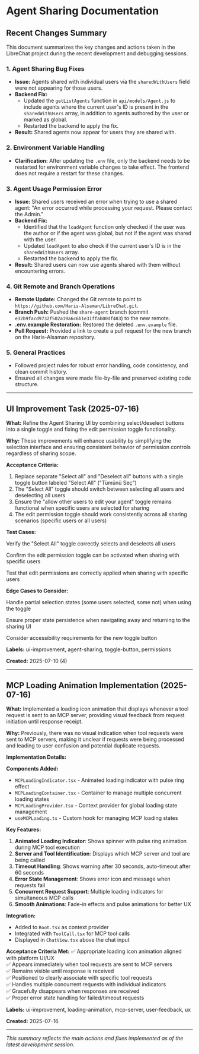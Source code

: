 # Agent Sharing Documentation

## Recent Changes Summary

This document summarizes the key changes and actions taken in the LibreChat project during the recent development and debugging sessions.

### 1. Agent Sharing Bug Fixes

- **Issue:** Agents shared with individual users via the `sharedWithUsers` field were not appearing for those users.
- **Backend Fix:**
  - Updated the `getListAgents` function in `api/models/Agent.js` to include agents where the current user's ID is present in the `sharedWithUsers` array, in addition to agents authored by the user or marked as global.
  - Restarted the backend to apply the fix.
- **Result:** Shared agents now appear for users they are shared with.

### 2. Environment Variable Handling

- **Clarification:** After updating the `.env` file, only the backend needs to be restarted for environment variable changes to take effect. The frontend does not require a restart for these changes.

### 3. Agent Usage Permission Error

- **Issue:** Shared users received an error when trying to use a shared agent: "An error occurred while processing your request. Please contact the Admin."
- **Backend Fix:**
  - Identified that the `loadAgent` function only checked if the user was the author or if the agent was global, but not if the agent was shared with the user.
  - Updated `loadAgent` to also check if the current user's ID is in the `sharedWithUsers` array.
  - Restarted the backend to apply the fix.
- **Result:** Shared users can now use agents shared with them without encountering errors.

### 4. Git Remote and Branch Operations

- **Remote Update:** Changed the Git remote to point to `https://github.com/Haris-Alsaman/LibreChat.git`.
- **Branch Push:** Pushed the `share-agent` branch (commit `e32b9facd9732f502a19a6c6b1e31ffab00df483`) to the new remote.
- **.env.example Restoration:** Restored the deleted `.env.example` file.
- **Pull Request:** Provided a link to create a pull request for the new branch on the Haris-Alsaman repository.

### 5. General Practices

- Followed project rules for robust error handling, code consistency, and clean commit history.
- Ensured all changes were made file-by-file and preserved existing code structure.

---

## UI Improvement Task (2025-07-16)

**What:** Refine the Agent Sharing UI by combining select/deselect buttons into a single toggle and fixing the edit permission toggle functionality.

**Why:** These improvements will enhance usability by simplifying the selection interface and ensuring consistent behavior of permission controls regardless of sharing scope.

**Acceptance Criteria:**
1. Replace separate "Select all" and "Deselect all" buttons with a single toggle button labeled "Select All" ("Tümünü Seç")
2. The "Select All" toggle should switch between selecting all users and deselecting all users
3. Ensure the "allow other users to edit your agent" toggle remains functional when specific users are selected for sharing
4. The edit permission toggle should work consistently across all sharing scenarios (specific users or all users)

**Test Cases:**

Verify the "Select All" toggle correctly selects and deselects all users

Confirm the edit permission toggle can be activated when sharing with specific users

Test that edit permissions are correctly applied when sharing with specific users

**Edge Cases to Consider:**

Handle partial selection states (some users selected, some not) when using the toggle

Ensure proper state persistence when navigating away and returning to the sharing UI

Consider accessibility requirements for the new toggle button

**Labels:** ui-improvement, agent-sharing, toggle-button, permissions

**Created:** 2025-07-10 (4)

---

## MCP Loading Animation Implementation (2025-07-16)

**What:** Implemented a loading icon animation that displays whenever a tool request is sent to an MCP server, providing visual feedback from request initiation until response receipt.

**Why:** Previously, there was no visual indication when tool requests were sent to MCP servers, making it unclear if requests were being processed and leading to user confusion and potential duplicate requests.

**Implementation Details:**

**Components Added:**
- `MCPLoadingIndicator.tsx` - Animated loading indicator with pulse ring effect
- `MCPLoadingContainer.tsx` - Container to manage multiple concurrent loading states
- `MCPLoadingProvider.tsx` - Context provider for global loading state management
- `useMCPLoading.ts` - Custom hook for managing MCP loading states

**Key Features:**
1. **Animated Loading Indicator**: Shows spinner with pulse ring animation during MCP tool execution
2. **Server and Tool Identification**: Displays which MCP server and tool are being called
3. **Timeout Handling**: Shows warning after 30 seconds, auto-timeout after 60 seconds
4. **Error State Management**: Shows error icon and message when requests fail
5. **Concurrent Request Support**: Multiple loading indicators for simultaneous MCP calls
6. **Smooth Animations**: Fade-in effects and pulse animations for better UX

**Integration:**
- Added to `Root.tsx` as context provider
- Integrated with `ToolCall.tsx` for MCP tool calls
- Displayed in `ChatView.tsx` above the chat input

**Acceptance Criteria Met:**
✅ Appropriate loading icon animation aligned with platform UI/UX  
✅ Appears immediately when tool requests are sent to MCP servers  
✅ Remains visible until response is received  
✅ Positioned to clearly associate with specific tool requests  
✅ Handles multiple concurrent requests with individual indicators  
✅ Gracefully disappears when responses are received  
✅ Proper error state handling for failed/timeout requests  

**Labels:** ui-improvement, loading-animation, mcp-server, user-feedback, ux

**Created:** 2025-07-16

---

_This summary reflects the main actions and fixes implemented as of the latest development session._
